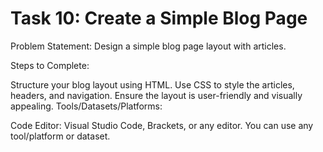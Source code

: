 # Task 10: Create a Simple Blog Page
Problem Statement: Design a simple blog page layout with articles.

Steps to Complete:

Structure your blog layout using HTML.
Use CSS to style the articles, headers, and navigation.
Ensure the layout is user-friendly and visually appealing.
Tools/Datasets/Platforms:

Code Editor: Visual Studio Code, Brackets, or any editor.
You can use any tool/platform or dataset.
